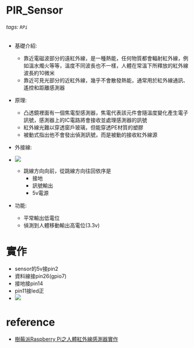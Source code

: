 # PIR_Sensor
###### tags: `RPi`
- 基礎介紹:
    - 靠近電磁波部分的遠紅外線，是一種熱能，任何物質都會輻射紅外線，例如溫水燭火等等，溫度不同波長也不一樣，人體在常溫下所釋放的紅外線波長約10微米
    - 靠近可見光部分的近紅外線，幾乎不會散發熱能，通常用於紅外線通訊、遙控和距離感測器
- 原理:
    - 凸透鏡裡面有一個焦電型感測器，焦電代表該元件會隨溫度變化產生電子訊號，感測器上的IC電路將會接收並處理感測器的訊號
    - 紅外線光難以穿透窗戶玻璃，但能穿透PE材質的塑膠
    - 被動式指出他不會發出偵測訊號，而是被動的接收紅外線源
- 外接線:
- ![](https://i.imgur.com/XGi2nUl.png)

    - 跳線方向向前，從跳線方向往回依序是
        - 接地
        - 訊號輸出
        - 5v電源
- 功能:
    - 平常輸出低電位
    - 偵測到人體移動輸出高電位(3.3v)
# 實作
- sensor的5v接pin2
- 資料線接pin26(gpio7)
- 接地接pin14
- pin11接led正
- ![](https://i.imgur.com/Oskhe0l.jpg)
# reference
- [樹莓派Raspberry Pi之人體紅外線感測器實作](http://hophd.com/raspberry-pi-sensor-infrared/)